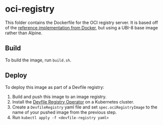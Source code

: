 # oci-registry

This folder contains the Dockerfile for the OCI registry server. It is based off of the [reference implementation from Docker](https://github.com/docker/distribution), but using a UBI-8 base image rather than Alpine.

## Build

To build the image, run `build.sh`.

## Deploy

To deploy this image as part of a Devfile registry:

1. Build and push this image to an image registry.
2. Install the [Devfile Registry Operator](https://github.com/devfile/registry-operator) on a Kubernetes cluster.
3. Create a `DevfileRegistry` yaml file and set `spec.ociRegistryImage` to the name of your pushed image from the previous step.
4. Run `kubectl apply -f <devfile-registry yaml>`